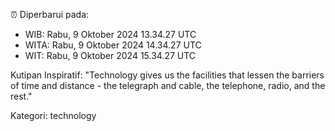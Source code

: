 ⏰ Diperbarui pada:
- WIB: Rabu, 9 Oktober 2024 13.34.27 UTC
- WITA: Rabu, 9 Oktober 2024 14.34.27 UTC
- WIT: Rabu, 9 Oktober 2024 15.34.27 UTC

Kutipan Inspiratif:
"Technology gives us the facilities that lessen the barriers of time and distance - the telegraph and cable, the telephone, radio, and the rest."


Kategori: technology

